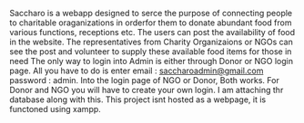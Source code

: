 Saccharo is a webapp designed to serce the purpose of connecting people to charitable oraganizations in orderfor them to donate abundant food from various functions, receptions etc.
The users can post the availability of food in the website. The representatives from Charity Organizaions or NGOs can see the post and volunteer to supply these available food items for those in need
The only way to login into Admin is either through Donor or NGO login page. 
All you have to do is enter email : saccharoadmin@gmail.com password : admin. Into the login page of NGO or Donor, Both works.
For Donor and NGO you will have to create your own login.
I am attaching thr database along with this.
This project isnt hosted as a webpage, it is functoned using xampp.
